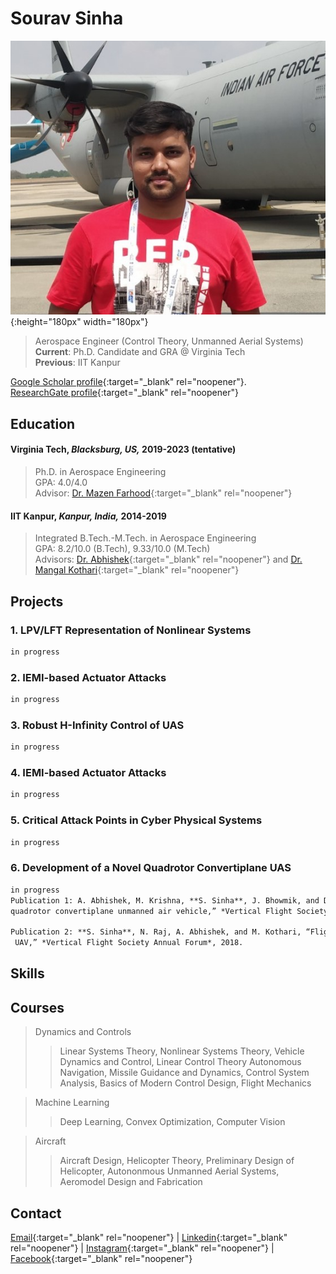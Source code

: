 # Sourav Sinha
![](dp.jpg){:height="180px" width="180px"}
>
> Aerospace Engineer (Control Theory, Unmanned Aerial Systems)  \
> **Current**: Ph.D. Candidate and GRA @ Virginia Tech  \
> **Previous**: IIT Kanpur


[Google Scholar profile](https://scholar.google.co.in/citations?user=lNqewX0AAAAJ&hl=en&inst=13410158990364976897){:target="_blank" rel="noopener"}.   
[ResearchGate profile](https://www.researchgate.net/profile/Sourav-Sinha-8){:target="_blank" rel="noopener"}


## Education
#### Virginia Tech, *Blacksburg, US,* 2019-2023 (tentative)
>
> Ph.D. in Aerospace Engineering \
> GPA: 4.0/4.0 \
> Advisor: [Dr. Mazen Farhood](http://www.dept.aoe.vt.edu/~farhood/Main.html){:target="_blank" rel="noopener"}

#### IIT Kanpur, *Kanpur, India,* 2014-2019
>
> Integrated B.Tech.-M.Tech. in Aerospace Engineering  \
> GPA: 8.2/10.0 (B.Tech), 9.33/10.0 (M.Tech) \
> Advisors: [Dr. Abhishek](https://home.iitk.ac.in/~abhish/){:target="_blank" rel="noopener"} and [Dr. Mangal Kothari](https://home.iitk.ac.in/~mangal/){:target="_blank" rel="noopener"}

## Projects

### 1. LPV/LFT Representation of Nonlinear Systems
```markdown
in progress
```
### 2. IEMI-based Actuator Attacks 
```markdown
in progress
```
### 3. Robust H-Infinity Control of UAS 
```markdown
in progress
```
### 4. IEMI-based Actuator Attacks 
```markdown
in progress
```
### 5. Critical Attack Points in Cyber Physical Systems 
```markdown
in progress
```

### 6. Development of a Novel Quadrotor Convertiplane UAS
```markdown
in progress
Publication 1: A. Abhishek, M. Krishna, **S. Sinha**, J. Bhowmik, and D.  Das, “Design, development and flight testing of a novel 
quadrotor convertiplane unmanned air vehicle,” *Vertical Flight Society Annual Forum*, 2017.

Publication 2: **S. Sinha**, N. Raj, A. Abhishek, and M. Kothari, “Flight dynamic modeling and control of a novel quadrotor convertiplane
 UAV,” *Vertical Flight Society Annual Forum*, 2018.
```

## Skills

## Courses
>
> Dynamics and Controls
> > Linear Systems Theory, Nonlinear Systems Theory, Vehicle Dynamics and Control, Linear Control Theory
> > Autonomous Navigation, Missile Guidance and Dynamics, Control System Analysis, Basics of Modern Control Design, Flight Mechanics

> Machine Learning
> > Deep Learning, Convex Optimization, Computer Vision

> Aircraft
> > Aircraft Design, Helicopter Theory, Preliminary Design of Helicopter, Autononmous Unmanned Aerial Systems, Aeromodel Design and Fabrication


## Contact
[Email](mailto:srvsinha@vt.edu){:target="_blank" rel="noopener"} | [Linkedin](https://www.linkedin.com/in/sourav-sinha-7a8380b8/){:target="_blank" rel="noopener"} | [Instagram](https://www.instagram.com/srvsinha186/){:target="_blank" rel="noopener"} | [Facebook](https://www.facebook.com/srvgr8/){:target="_blank" rel="noopener"}
